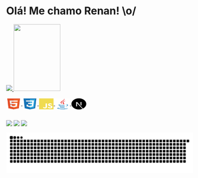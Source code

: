 <h1>Olá! Me chamo Renan! \o/</h1>

 <div>
  <a href="https://github.com/marshmll">
  <img width:"50%" height="180em" src="https://github-readme-stats.vercel.app/api?username=marshmll&show_icons=true&theme=dark&include_all_commits=true&count_private=true"/>
  <img width="50%" height="180em" src="https://github-readme-stats.vercel.app/api/top-langs/?username=marshmll&layout=compact&langs_count=7&theme=dark"/>
</div>
  
 <div style="display: inline_block"><br>
  <img align="center" alt="Renan-HTML" height="30" width="40" src="https://raw.githubusercontent.com/devicons/devicon/master/icons/html5/html5-original.svg">
  <img align="center" alt="Renan-CSS" height="30" width="40" src="https://raw.githubusercontent.com/devicons/devicon/master/icons/css3/css3-original.svg">
  <img align="center" alt="Renan-Js" height="30" width="40" src="https://raw.githubusercontent.com/devicons/devicon/master/icons/javascript/javascript-plain.svg">
  <img align="center" alt="Renan-Java" height="30" width="40" src="https://raw.githubusercontent.com/devicons/devicon/master/icons/java/java-original.svg">
  <img align="center" alt="Renan-Next" height="30" width="40" src="https://raw.githubusercontent.com/devicons/devicon/master/icons/nextjs/nextjs-original.svg">
</div>
  
 ## 
  
 <div> 
  <a href="https://instagram.com/renan._.and" target="_blank"><img src="https://img.shields.io/badge/-Instagram-%23E4405F?style=for-the-badge&logo=instagram&logoColor=white" target="_blank"></a>
  <a href = "mailto:renandasilvaoliveiraandrade@gmail.com"><img src="https://img.shields.io/badge/-Gmail-%23333?style=for-the-badge&logo=gmail&logoColor=white" target="_blank"></a>
  <a href="https://www.linkedin.com/in/renan-andrade-8a06ba212/" target="_blank"><img src="https://img.shields.io/badge/-LinkedIn-%230077B5?style=for-the-badge&logo=linkedin&logoColor=white" target="_blank"></a> 
 
  ![Snake animation](https://github.com/marshmll/marshmll/blob/output/github-contribution-grid-snake.svg)
 
</div>
